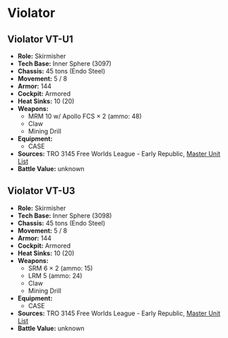 # Violator
## Violator VT-U1
- **Role:** Skirmisher
- **Tech Base:** Inner Sphere (3097)
- **Chassis:** 45 tons (Endo Steel)
- **Movement:** 5 / 8
- **Armor:** 144
- **Cockpit:** Armored
- **Heat Sinks:** 10 (20)
- **Weapons:**
  - MRM 10 w/ Apollo FCS × 2 (ammo: 48)
  - Claw
  - Mining Drill
- **Equipment:**
  - CASE
- **Sources:** TRO 3145 Free Worlds League - Early Republic, [Master Unit List](http://masterunitlist.info/Unit/Details/6503/violator-vt-u1)
- **Battle Value:** unknown

## Violator VT-U3
- **Role:** Skirmisher
- **Tech Base:** Inner Sphere (3098)
- **Chassis:** 45 tons (Endo Steel)
- **Movement:** 5 / 8
- **Armor:** 144
- **Cockpit:** Armored
- **Heat Sinks:** 10 (20)
- **Weapons:**
  - SRM 6 × 2 (ammo: 15)
  - LRM 5 (ammo: 24)
  - Claw
  - Mining Drill
- **Equipment:**
  - CASE
- **Sources:** TRO 3145 Free Worlds League - Early Republic, [Master Unit List](http://masterunitlist.info/Unit/Details/6504/violator-vt-u3)
- **Battle Value:** unknown


